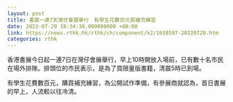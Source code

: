 ```yaml
---
layout: post
title: 書展一連7天灣仔會展舉行　有學生花數百元買補充練習
date: 2022-07-20 18:34:38.000000000 +08:00
link: https://news.rthk.hk/rthk/ch/component/k2/1658597-20220720.htm
categories: rthk
---
```


香港書展今日起一連7日在灣仔會展舉行，早上10時開放入場前，已有數十名市民在場外排隊。排頭位的市民表示，是為了買限量版書籍，清晨5時已到場。

有學生花費數百元，購買補充練習，為公開試作準備，有參展商就認為，首日書展的早上，人流較以往冷清。
